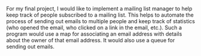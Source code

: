For my final project, I would like to implement a mailing list manager to help keep track of people subscribed to a mailing list.  This helps to automate the process of sending out emails to multiple people and keep track of statistics (who opened the email, who clicked on a link in the email, etc.).  Such a program would use a map for associating an email address with details about the owner of that email address.  It would also use a queue for sending out emails.